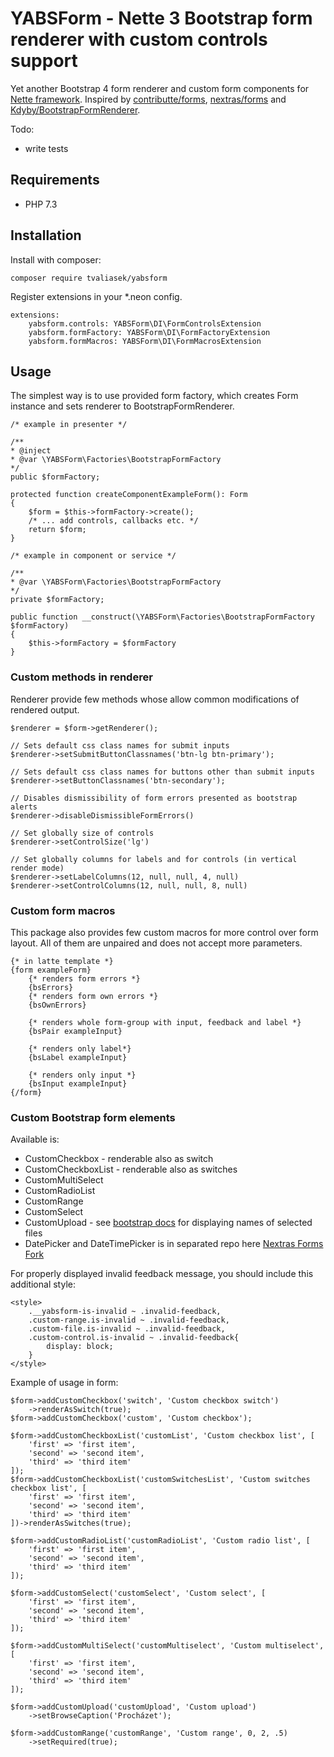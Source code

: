 YABSForm - Nette 3 Bootstrap form renderer with custom controls support
=================

Yet another Bootstrap 4 form renderer and custom form components for [Nette framework](https://nette.org).
Inspired by [contributte/forms](https://github.com/contributte/forms), [nextras/forms](https://github.com/nextras/forms) and [Kdyby/BootstrapFormRenderer](https://github.com/Kdyby/BootstrapFormRenderer).

Todo: 
 - write tests
 
Requirements
------------

- PHP 7.3

Installation
------------
Install with composer:

	composer require tvaliasek/yabsform
	
Register extensions in your *.neon config.

    extensions:
        yabsform.controls: YABSForm\DI\FormControlsExtension
        yabsform.formFactory: YABSForm\DI\FormFactoryExtension
        yabsform.formMacros: YABSForm\DI\FormMacrosExtension
        
Usage
----------------

The simplest way is to use provided form factory, which creates 
Form instance and sets renderer to BootstrapFormRenderer.

	/* example in presenter */
	
	/**
    * @inject
    * @var \YABSForm\Factories\BootstrapFormFactory
    */
    public $formFactory;
    
    protected function createComponentExampleForm(): Form
    {
        $form = $this->formFactory->create();
        /* ... add controls, callbacks etc. */
        return $form;
    }
    
    /* example in component or service */
  
    /**
    * @var \YABSForm\Factories\BootstrapFormFactory
    */
    private $formFactory;
    
    public function __construct(\YABSForm\Factories\BootstrapFormFactory $formFactory)
    {
        $this->formFactory = $formFactory
    }

### Custom methods in renderer ###

Renderer provide few methods whose allow common modifications of rendered output.

    $renderer = $form->getRenderer();
    
    // Sets default css class names for submit inputs
    $renderer->setSubmitButtonClassnames('btn-lg btn-primary');
    
    // Sets default css class names for buttons other than submit inputs
    $renderer->setButtonClassnames('btn-secondary');
    
    // Disables dismissibility of form errors presented as bootstrap alerts
    $renderer->disableDismissibleFormErrors()
    
    // Set globally size of controls
    $renderer->setControlSize('lg')

    // Set globally columns for labels and for controls (in vertical render mode)
    $renderer->setLabelColumns(12, null, null, 4, null)
    $renderer->setControlColumns(12, null, null, 8, null)

    
### Custom form macros ###

This package also provides few custom macros for more control over form layout.
All of them are unpaired and does not accept more parameters.

    {* in latte template *}
    {form exampleForm}
        {* renders form errors *}
        {bsErrors}
        {* renders form own errors *}
        {bsOwnErrors}
        
        {* renders whole form-group with input, feedback and label *}
        {bsPair exampleInput}
        
        {* renders only label*}
        {bsLabel exampleInput}
        
        {* renders only input *}
        {bsInput exampleInput}
    {/form}
    
### Custom Bootstrap form elements ###

Available is:
 - CustomCheckbox - renderable also as switch
 - CustomCheckboxList - renderable also as switches
 - CustomMultiSelect
 - CustomRadioList
 - CustomRange
 - CustomSelect
 - CustomUpload - see [bootstrap docs](https://getbootstrap.com/docs/4.3/components/forms/#file-browser) for displaying names of selected files
 - DatePicker and DateTimePicker is in separated repo here [Nextras Forms Fork](https://github.com/tvaliasek/nextras-forms-fork)
 
For properly displayed invalid feedback message, you should include this additional style:
    
    <style>
        .__yabsform-is-invalid ~ .invalid-feedback,
        .custom-range.is-invalid ~ .invalid-feedback,
        .custom-file.is-invalid ~ .invalid-feedback,
        .custom-control.is-invalid ~ .invalid-feedback{
            display: block;
        }
    </style>
    
Example of usage in form:

    $form->addCustomCheckbox('switch', 'Custom checkbox switch')
        ->renderAsSwitch(true);
    $form->addCustomCheckbox('custom', 'Custom checkbox');
    
    $form->addCustomCheckboxList('customList', 'Custom checkbox list', [
        'first' => 'first item',
        'second' => 'second item',
        'third' => 'third item'
    ]);
    $form->addCustomCheckboxList('customSwitchesList', 'Custom switches checkbox list', [
        'first' => 'first item',
        'second' => 'second item',
        'third' => 'third item'
    ])->renderAsSwitches(true);
    
    $form->addCustomRadioList('customRadioList', 'Custom radio list', [
        'first' => 'first item',
        'second' => 'second item',
        'third' => 'third item'
    ]);
    
    $form->addCustomSelect('customSelect', 'Custom select', [
        'first' => 'first item',
        'second' => 'second item',
        'third' => 'third item'
    ]);
    
    $form->addCustomMultiSelect('customMultiselect', 'Custom multiselect', [
        'first' => 'first item',
        'second' => 'second item',
        'third' => 'third item'
    ]);
    
    $form->addCustomUpload('customUpload', 'Custom upload')
        ->setBrowseCaption('Procházet');
    
    $form->addCustomRange('customRange', 'Custom range', 0, 2, .5)
        ->setRequired(true);
        
